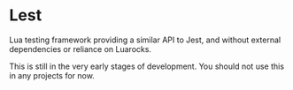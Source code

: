 # Lest

Lua testing framework providing a similar API to Jest, and without external dependencies or reliance on Luarocks.

This is still in the very early stages of development. You should not use this in any projects for now.
